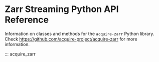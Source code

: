 # Zarr Streaming Python API Reference

Information on classes and methods for the `acquire-zarr` Python library. Check
https://github.com/acquire-project/acquire-zarr for more information.

::: acquire_zarr
